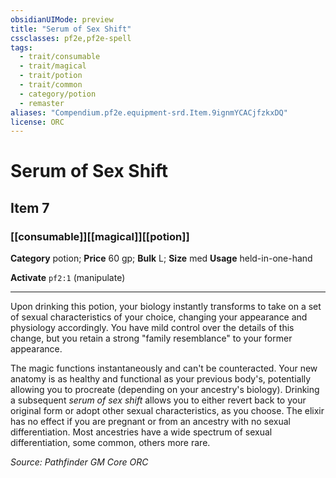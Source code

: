 ```yaml
---
obsidianUIMode: preview
title: "Serum of Sex Shift"
cssclasses: pf2e,pf2e-spell
tags:
  - trait/consumable
  - trait/magical
  - trait/potion
  - trait/common
  - category/potion
  - remaster
aliases: "Compendium.pf2e.equipment-srd.Item.9ignmYCACjfzkxDQ"
license: ORC
---
```

# Serum of Sex Shift
## Item 7
### [[consumable]][[magical]][[potion]]

**Category** potion; 
**Price** 60 gp; 
**Bulk** L; **Size** med
**Usage** held-in-one-hand

**Activate** `pf2:1` (manipulate)

* * *

Upon drinking this potion, your biology instantly transforms to take on a set of sexual characteristics of your choice, changing your appearance and physiology accordingly. You have mild control over the details of this change, but you retain a strong "family resemblance" to your former appearance.

The magic functions instantaneously and can't be counteracted. Your new anatomy is as healthy and functional as your previous body's, potentially allowing you to procreate (depending on your ancestry's biology). Drinking a subsequent _serum of sex shift_ allows you to either revert back to your original form or adopt other sexual characteristics, as you choose. The elixir has no effect if you are pregnant or from an ancestry with no sexual differentiation. Most ancestries have a wide spectrum of sexual differentiation, some common, others more rare.

*Source: Pathfinder GM Core*
*ORC*